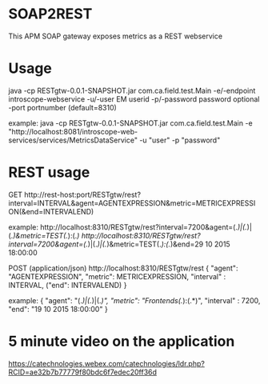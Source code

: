 # SOAP2REST
This APM SOAP gateway exposes metrics as a REST webservice

# Usage

java -cp RESTgtw-0.0.1-SNAPSHOT.jar com.ca.field.test.Main 
	-e/-endpoint introscope-webservice
	-u/-user EM userid
	-p/-password password
	optional -port portnumber (default=8310)

example:
java -cp RESTgtw-0.0.1-SNAPSHOT.jar com.ca.field.test.Main -e "http://localhost:8081/introscope-web-services/services/MetricsDataService" -u "user" -p "password"

# REST usage

GET
http://rest-host:port/RESTgtw/rest?interval=INTERVAL&agent=AGENTEXPRESSION&metric=METRICEXPRESSION(&end=INTERVALEND)

example: 
http://localhost:8310/RESTgtw/rest?interval=7200&agent=(.*)|(.*)|(.*)&metric=TEST(.*):(.*)
http://localhost:8310/RESTgtw/rest?interval=7200&agent=(.*)|(.*)|(.*)&metric=TEST(.*):(.*)&end=29 10 2015 18:00:00

POST (application/json)
http://localhost:8310/RESTgtw/rest
{
         "agent": "AGENTEXPRESSION",
         "metric": METRICEXPRESSION,
         "interval" : INTERVAL,
         ("end": INTERVALEND)
}

example:
{
         "agent": "(.*)|(.*)|(.*)",
         "metric": "Frontends(.*):(.*)",
         "interval" : 7200,
         "end": "19 10 2015 18:00:00"
}

# 5 minute video on the application
https://catechnologies.webex.com/catechnologies/ldr.php?RCID=ae32b7b77779f80bdc6f7edec20ff36d 
